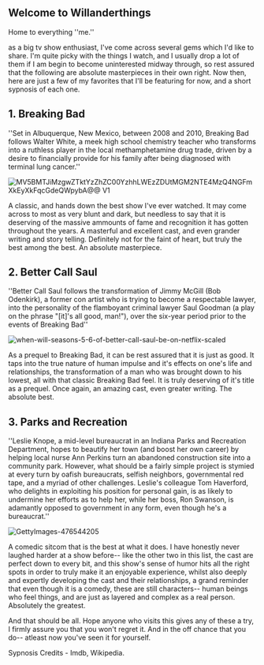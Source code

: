 



## Welcome to Willanderthings
Home to everything ''me.''

as a big tv show enthusiast, I've come across several gems which I'd like to share. I'm quite picky with the things I watch, and I usually drop a lot of them if I am begin to become uninterested midway through, so rest assured that the following are absolute masterpieces in their own right. Now then, here are just a few of my favorites that I'll be featuring for now, and a short sypnosis of each one. 

## 1. Breaking Bad 
''Set in Albuquerque, New Mexico, between 2008 and 2010, Breaking Bad follows Walter White, a meek high school chemistry teacher who transforms into a ruthless player in the local methamphetamine drug trade, driven by a desire to financially provide for his family after being diagnosed with terminal lung cancer.''

![MV5BMTJiMzgwZTktYzZhZC00YzhhLWEzZDUtMGM2NTE4MzQ4NGFmXkEyXkFqcGdeQWpybA@@ _V1_](https://user-images.githubusercontent.com/97215210/161300899-1e722033-c29e-413e-8fc6-e0343539ca11.jpg)

A classic, and hands down the best show I've ever watched. It may come across to most as very blunt and dark, but needless to say that it is deserving of the massive ammounts of fame and recognition it has gotten throughout the years. A masterful and excellent cast, and even grander writing and story telling. Definitely not for the faint of heart, but truly the best among the best. An absolute masterpiece.  


## 2. Better Call Saul
''Better Call Saul follows the transformation of Jimmy McGill (Bob Odenkirk), a former con artist who is trying to become a respectable lawyer, into the personality of the flamboyant criminal lawyer Saul Goodman (a play on the phrase "[it]'s all good, man!"), over the six-year period prior to the events of Breaking Bad''

![when-will-seasons-5-6-of-better-call-saul-be-on-netflix-scaled](https://user-images.githubusercontent.com/97215210/161301446-b151c93f-4698-4973-a82d-527e32fe5476.jpg)

As a prequel to Breaking Bad, it can be rest assured that it is just as good. It taps into the true nature of human impulse and it's effects on one's life and relationships, the transformation of a man who was brought down to his lowest, all with that classic Breaking Bad feel. It is truly deserving of it's title as a prequel. Once again, an amazing cast, even greater writing. The absolute best. 


## 3. Parks and Recreation 
''Leslie Knope, a mid-level bureaucrat in an Indiana Parks and Recreation Department, hopes to beautify her town (and boost her own career) by helping local nurse Ann Perkins turn an abandoned construction site into a community park. However, what should be a fairly simple project is stymied at every turn by oafish bureaucrats, selfish neighbors, governmental red tape, and a myriad of other challenges. Leslie's colleague Tom Haverford, who delights in exploiting his position for personal gain, is as likely to undermine her efforts as to help her, while her boss, Ron Swanson, is adamantly opposed to government in any form, even though he's a bureaucrat.''

![GettyImages-476544205](https://user-images.githubusercontent.com/97215210/161301173-f509b5ba-60c8-4860-9875-4d216593a29f.jpg)

A comedic sitcom that is the best at what it does. I have honestly never laughed harder at a show before-- like the other two in this list, the cast are perfect down to every bit, and this show's sense of humor hits all the right spots in order to truly make it an enjoyable experience, whilst also deeply and expertly developing the cast and their relationships, a grand reminder that even though it is a comedy, these are still characters-- human beings who feel things, and are just as layered and complex as a real person. Absolutely the greatest. 

And that should be all. Hope anyone who visits this gives any of these a try, I firmly assure you that you won't regret it. And in the off chance that you do-- atleast now you've seen it for yourself.

Sypnosis Credits - Imdb, Wikipedia. 
